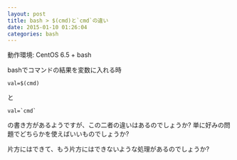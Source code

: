 ```yaml
---
layout: post
title: bash > $(cmd)と`cmd`の違い
date: 2015-01-10 01:26:04
categories: bash
---
```

<p>動作環境: CentOS 6.5 + bash</p>

<p>bashでコマンドの結果を変数に入れる時</p>

<pre><code>val=$(cmd)
</code></pre>

<p>と</p>

<pre><code>val=`cmd`
</code></pre>

<p>の書き方があるようですが、この二者の違いはあるのでしょうか? 単に好みの問題でどちらかを使えばいいものでしょうか?</p>

<p>片方にはできて、もう片方にはできないような処理があるのでしょうか?</p>
